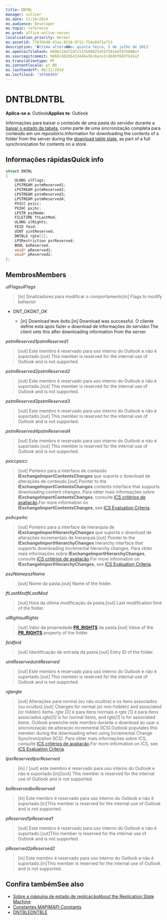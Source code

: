 ```yaml
---
title: DNTBL
manager: soliver
ms.date: 11/16/2014
ms.audience: Developer
ms.topic: reference
ms.prod: office-online-server
localization_priority: Normal
ms.assetid: 77835b48-43aa-8518-9712-754e84f1e713
description: '�ltima altera��o: quinta-feira, 5 de julho de 2012'
ms.openlocfilehash: 6096118d72dfc51fb60025a55f581ebf97b000a7
ms.sourcegitcommit: 9d60cd82b5413446e5bc8ace2cd689f683fb41a7
ms.translationtype: MT
ms.contentlocale: pt-BR
ms.lasthandoff: 06/11/2018
ms.locfileid: "19766459"
---
```

# <a name="dntbl"></a><span data-ttu-id="aa5b8-103">DNTBL</span><span class="sxs-lookup"><span data-stu-id="aa5b8-103">DNTBL</span></span>
 
<span data-ttu-id="aa5b8-104">**Aplica-se a**: Outlook</span><span class="sxs-lookup"><span data-stu-id="aa5b8-104">**Applies to**: Outlook</span></span> 
  
<span data-ttu-id="aa5b8-105">Informações para baixar o conteúdo de uma pasta do servidor durante a [baixar o estado da tabela](download-table-state.md), como parte de uma sincronização completa para conteúdo em um repositório.</span><span class="sxs-lookup"><span data-stu-id="aa5b8-105">Information for downloading the contents of a folder from the server during the [download table state](download-table-state.md), as part of a full synchronization for contents on a store.</span></span>
  
## <a name="quick-info"></a><span data-ttu-id="aa5b8-106">Informações rápidas</span><span class="sxs-lookup"><span data-stu-id="aa5b8-106">Quick info</span></span>

```cpp
struct DNTBL 
{ 
    ULONG ulFlags; 
    LPSTREAM pstmReserved1; 
    LPSTREAM pstmReserved2; 
    LPSTREAM pstmReserved3; 
    LPSTREAM pstmReserved4; 
    PXICC pxicc; 
    PXIHC pxihc; 
    LPSTR pszName; 
    FILETIME ftLastMod; 
    ULONG ulRights; 
    FEID feid; 
    UINT uintReserved; 
    DNTBLE rgte[2]; 
    LPSRestriction psrReserved; 
    BOOL boReserved; 
    void* pReserved1; 
    void* pReserved2; 
};

```

## <a name="members"></a><span data-ttu-id="aa5b8-107">Membros</span><span class="sxs-lookup"><span data-stu-id="aa5b8-107">Members</span></span>

<span data-ttu-id="aa5b8-108">_ulFlags_</span><span class="sxs-lookup"><span data-stu-id="aa5b8-108">_ulFlags_</span></span>
  
> <span data-ttu-id="aa5b8-109">[in] Sinalizadores para modificar o comportamento</span><span class="sxs-lookup"><span data-stu-id="aa5b8-109">[in] Flags to modify behavior</span></span> 
    
  - <span data-ttu-id="aa5b8-110">DNT_OK</span><span class="sxs-lookup"><span data-stu-id="aa5b8-110">DNT_OK</span></span>
    
    - <span data-ttu-id="aa5b8-111">[in] Download teve êxito.</span><span class="sxs-lookup"><span data-stu-id="aa5b8-111">[in] Download was successful.</span></span> <span data-ttu-id="aa5b8-112">O cliente define esta após fazer o download de informações do servidor.</span><span class="sxs-lookup"><span data-stu-id="aa5b8-112">The client sets this after downloading information from the server.</span></span>
    
<span data-ttu-id="aa5b8-113">_pstmReserved1_</span><span class="sxs-lookup"><span data-stu-id="aa5b8-113">_pstmReserved1_</span></span>
  
> <span data-ttu-id="aa5b8-114">[out] Este membro é reservado para uso interno do Outlook e não é suportado.</span><span class="sxs-lookup"><span data-stu-id="aa5b8-114">[out] This member is reserved for the internal use of Outlook and is not supported.</span></span> 
    
<span data-ttu-id="aa5b8-115">_pstmReserved2_</span><span class="sxs-lookup"><span data-stu-id="aa5b8-115">_pstmReserved2_</span></span>
  
> <span data-ttu-id="aa5b8-116">[out] Este membro é reservado para uso interno do Outlook e não é suportado.</span><span class="sxs-lookup"><span data-stu-id="aa5b8-116">[out] This member is reserved for the internal use of Outlook and is not supported.</span></span> 
    
<span data-ttu-id="aa5b8-117">_pstmReserved3_</span><span class="sxs-lookup"><span data-stu-id="aa5b8-117">_pstmReserved3_</span></span>
  
> <span data-ttu-id="aa5b8-118">[out] Este membro é reservado para uso interno do Outlook e não é suportado.</span><span class="sxs-lookup"><span data-stu-id="aa5b8-118">[out] This member is reserved for the internal use of Outlook and is not supported.</span></span> 
    
<span data-ttu-id="aa5b8-119">_pstmReserved4_</span><span class="sxs-lookup"><span data-stu-id="aa5b8-119">_pstmReserved4_</span></span>
  
> <span data-ttu-id="aa5b8-120">[out] Este membro é reservado para uso interno do Outlook e não é suportado.</span><span class="sxs-lookup"><span data-stu-id="aa5b8-120">[out] This member is reserved for the internal use of Outlook and is not supported.</span></span> 
    
<span data-ttu-id="aa5b8-121">_pxicc_</span><span class="sxs-lookup"><span data-stu-id="aa5b8-121">_pxicc_</span></span>
  
>  <span data-ttu-id="aa5b8-122">[out] Ponteiro para a interface de conteúdo **IExchangeImportContentsChanges** que suporta o download de alterações de conteúdo.</span><span class="sxs-lookup"><span data-stu-id="aa5b8-122">[out] Pointer to the **IExchangeImportContentsChanges** contents interface that supports downloading content changes.</span></span> <span data-ttu-id="aa5b8-123">Para obter mais informações sobre **IExchangeImportContentsChanges**, consulte [ICS critérios de avaliação](http://msdn.microsoft.com/pt-br/library/aa579252%28EXCHG.80%29.aspx).</span><span class="sxs-lookup"><span data-stu-id="aa5b8-123">For more information on **IExchangeImportContentsChanges**, see [ICS Evaluation Criteria](http://msdn.microsoft.com/pt-br/library/aa579252%28EXCHG.80%29.aspx).</span></span>
    
<span data-ttu-id="aa5b8-124">_pxihc_</span><span class="sxs-lookup"><span data-stu-id="aa5b8-124">_pxihc_</span></span>
  
>  <span data-ttu-id="aa5b8-125">[out] Ponteiro para a interface de hierarquia de **IExchangeImportHierarchyChanges** que suporta o download de alterações incrementais de hierarquia.</span><span class="sxs-lookup"><span data-stu-id="aa5b8-125">[out] Pointer to the **IExchangeImportHierarchyChanges** hierarchy interface that supports downloading incremental hierarchy changes.</span></span> <span data-ttu-id="aa5b8-126">Para obter mais informações sobre **IExchangeImportHierarchyChanges**, consulte [ICS critérios de avaliação](http://msdn.microsoft.com/pt-br/library/aa579252%28EXCHG.80%29.aspx).</span><span class="sxs-lookup"><span data-stu-id="aa5b8-126">For more information on **IExchangeImportHierarchyChanges**, see [ICS Evaluation Criteria](http://msdn.microsoft.com/pt-br/library/aa579252%28EXCHG.80%29.aspx).</span></span>
    
<span data-ttu-id="aa5b8-127">_pszName_</span><span class="sxs-lookup"><span data-stu-id="aa5b8-127">_pszName_</span></span>
  
>  <span data-ttu-id="aa5b8-128">[out] Nome da pasta.</span><span class="sxs-lookup"><span data-stu-id="aa5b8-128">[out] Name of the folder.</span></span> 
    
<span data-ttu-id="aa5b8-129">_ftLastMod_</span><span class="sxs-lookup"><span data-stu-id="aa5b8-129">_ftLastMod_</span></span>
  
>  <span data-ttu-id="aa5b8-130">[out] Hora da última modificação da pasta.</span><span class="sxs-lookup"><span data-stu-id="aa5b8-130">[out] Last modification time of the folder.</span></span> 
    
<span data-ttu-id="aa5b8-131">_ulRights_</span><span class="sxs-lookup"><span data-stu-id="aa5b8-131">_ulRights_</span></span>
  
>  <span data-ttu-id="aa5b8-132">[out] Valor da propriedade **[PR_RIGHTS](http://msdn.microsoft.com/pt-br/library/ee238052%28v=EXCHG.80%29.aspx)** da pasta.</span><span class="sxs-lookup"><span data-stu-id="aa5b8-132">[out] Value of the **[PR_RIGHTS](http://msdn.microsoft.com/pt-br/library/ee238052%28v=EXCHG.80%29.aspx)** property of the folder.</span></span> 
    
<span data-ttu-id="aa5b8-133">_feid_</span><span class="sxs-lookup"><span data-stu-id="aa5b8-133">_feid_</span></span>
  
>  <span data-ttu-id="aa5b8-134">[out] Identificação de entrada da pasta.</span><span class="sxs-lookup"><span data-stu-id="aa5b8-134">[out] Entry ID of the folder.</span></span> 
    
<span data-ttu-id="aa5b8-135">_uintReserved_</span><span class="sxs-lookup"><span data-stu-id="aa5b8-135">_uintReserved_</span></span>
  
>  <span data-ttu-id="aa5b8-136">[out] Este membro é reservado para uso interno do Outlook e não é suportado.</span><span class="sxs-lookup"><span data-stu-id="aa5b8-136">[out] This member is reserved for the internal use of Outlook and is not supported.</span></span> 
    
<span data-ttu-id="aa5b8-137">_rgte_</span><span class="sxs-lookup"><span data-stu-id="aa5b8-137">_rgte_</span></span>
  
> <span data-ttu-id="aa5b8-138">[out] Alterações para normal (ou não ocultos) e os itens associados (ou ocultos).</span><span class="sxs-lookup"><span data-stu-id="aa5b8-138">[out] Changes for normal (or non-hidden) and associated (or hidden) items.</span></span>  <span data-ttu-id="aa5b8-139">*rgte [0]* é para itens normais e *rgte [1]* é para itens associados.</span><span class="sxs-lookup"><span data-stu-id="aa5b8-139">*rgte[0]*  is for normal items, and  *rgte[1]*  is for associated items.</span></span> <span data-ttu-id="aa5b8-140">Outlook preenche este membro durante o download ao usar a sincronização de alteração Incremental (ICS).</span><span class="sxs-lookup"><span data-stu-id="aa5b8-140">Outlook populates this member during the downloading when using Incremental Change Synchronization (ICS).</span></span> <span data-ttu-id="aa5b8-141">Para obter mais informações sobre ICS, consulte [ICS critérios de avaliação](http://msdn.microsoft.com/pt-br/library/aa579252%28EXCHG.80%29.aspx).</span><span class="sxs-lookup"><span data-stu-id="aa5b8-141">For more information on ICS, see [ICS Evaluation Criteria](http://msdn.microsoft.com/pt-br/library/aa579252%28EXCHG.80%29.aspx).</span></span>
    
<span data-ttu-id="aa5b8-142">_lpsrReserved_</span><span class="sxs-lookup"><span data-stu-id="aa5b8-142">_lpsrReserved_</span></span>
  
>  <span data-ttu-id="aa5b8-143">[in] / [out] este membro é reservado para uso interno do Outlook e não é suportado.</span><span class="sxs-lookup"><span data-stu-id="aa5b8-143">[in]/[out] This member is reserved for the internal use of Outlook and is not supported.</span></span> 
    
<span data-ttu-id="aa5b8-144">_boReserved_</span><span class="sxs-lookup"><span data-stu-id="aa5b8-144">_boReserved_</span></span>
  
>  <span data-ttu-id="aa5b8-145">[in] Este membro é reservado para uso interno do Outlook e não é suportado.</span><span class="sxs-lookup"><span data-stu-id="aa5b8-145">[in]This member is reserved for the internal use of Outlook and is not supported.</span></span> 
    
<span data-ttu-id="aa5b8-146">_pReserved1_</span><span class="sxs-lookup"><span data-stu-id="aa5b8-146">_pReserved1_</span></span>
  
>  <span data-ttu-id="aa5b8-147">[out] Este membro é reservado para uso interno do Outlook e não é suportado.</span><span class="sxs-lookup"><span data-stu-id="aa5b8-147">[out]This member is reserved for the internal use of Outlook and is not supported.</span></span> 
    
<span data-ttu-id="aa5b8-148">_pReserved2_</span><span class="sxs-lookup"><span data-stu-id="aa5b8-148">_pReserved2_</span></span>
  
>  <span data-ttu-id="aa5b8-149">[in] Este membro é reservado para uso interno do Outlook e não é suportado.</span><span class="sxs-lookup"><span data-stu-id="aa5b8-149">[in]This member is reserved for the internal use of Outlook and is not supported.</span></span> 
    
## <a name="see-also"></a><span data-ttu-id="aa5b8-150">Confira também</span><span class="sxs-lookup"><span data-stu-id="aa5b8-150">See also</span></span>

- [<span data-ttu-id="aa5b8-151">Sobre a máquina de estado de replicação</span><span class="sxs-lookup"><span data-stu-id="aa5b8-151">About the Replication State Machine</span></span>](about-the-replication-state-machine.md)  
- [<span data-ttu-id="aa5b8-152">Constantes MAPI</span><span class="sxs-lookup"><span data-stu-id="aa5b8-152">MAPI Constants</span></span>](mapi-constants.md) 
- [<span data-ttu-id="aa5b8-153">DNTBLE</span><span class="sxs-lookup"><span data-stu-id="aa5b8-153">DNTBLE</span></span>](dntble.md)


